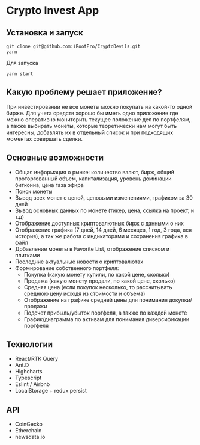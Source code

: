# Crypto Invest App

## Установка и запуск

```shell
git clone git@github.com:iRootPro/CryptoDevils.git
yarn
```

Для запуска

```shell
yarn start
```

## Какую проблему решает приложение?

При инвестировании не все монеты можно покупать на какой-то одной бирже. Для учета средств хорошо бы иметь одно приложение
где можно оперативно мониторить текущее положение дел по портфелям, а также выбирать монеты, которые теоретически нам могут быть интересны, добавлять их в отдельный список и при подходящих моментах совершать сделки.


## Основные возможности
- Общая информация о рынке: количество валют, бирж, общий проторгованный объем, капитализация, уровень доминации биткоина, цена газа эфира
- Поиск монеты
- Вывод всех монет с ценой, ценовыми изменениями, графиком за 30 дней
- Вывод основных данных по монете (тикер, цена, ссылка на проект, и т.д)
- Отображение доступных криптовалютных бирж с данными о них
- Отображение графика (7 дней, 14 дней, 6 месяцев, 1 год, 3 года, вся история), а так же работа с индикаторами и сохранения графика в файл
- Добавление монеты в Favorite List, отображение списком и плитками
- Последние актуальные новости о криптовалютах
- Формирование собственного портфеля:
  - Покупка (какую монету купили, по какой цене, сколько)
  - Продажа (какую монету продали, по какой цене, сколько)
  - Средняя цена (если покупок несколько, то рассчитывать среднюю цену исходя из стоимости и объема)
  - Отображение на графике средней цены для понимания докупки/продажи
  - Подсчет прибыль/убыток портфеля, а также по каждой монете
  - График/диаграмма по активам для понимания диверсификации портфеля

## Технологии
- React/RTK Query
- Ant.D
- Highcharts
- Typescript
- Eslint / Airbnb
- LocalStorage + redux persist

## API
- CoinGecko
- Etherchain
- newsdata.io
